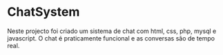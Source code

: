 # ChatSystem
 Neste projecto foi criado um sistema de chat com html, css, php, mysql e javascript. O chat é praticamente funcional e as conversas são de tempo real.
